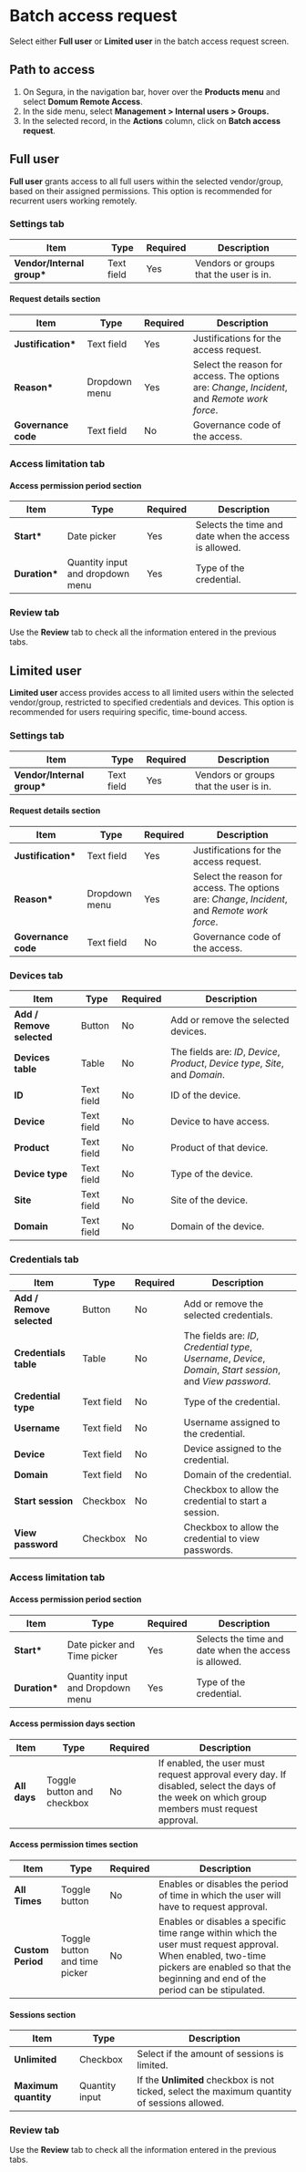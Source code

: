 # Batch access request

Select either **Full user** or **Limited user** in the batch access request screen.

## Path to access

1. On Segura, in the navigation bar, hover over the **Products menu** and select **Domum Remote Access**.  
2. In the side menu, select **Management \> Internal users \> Groups.**  
3. In the selected record, in the **Actions** column, click on **Batch access request**.

## Full user

**Full user** grants access to all full users within the selected vendor/group, based on their assigned permissions. This option is recommended for recurrent users working remotely.

### Settings tab

| Item | Type | Required | Description |
| ----- | ----- | ----- | ----- |
| **Vendor/Internal group\*** | Text field | Yes | Vendors or groups that the user is in. |

#### Request details section

| Item | Type | Required | Description |
| ----- | ----- | ----- | ----- |
| **Justification\*** | Text field | Yes | Justifications for the access request. |
| **Reason\*** | Dropdown menu | Yes | Select the reason for access. The options are: *Change*, *Incident*, and *Remote work force*. |
| **Governance code** | Text field | No | Governance code of the access. |

### Access limitation tab

#### Access permission period section 

| Item | Type | Required | Description |
| ----- | ----- | ----- | ----- |
| **Start\*** | Date picker | Yes | Selects the time and date when the access is allowed. |
| **Duration\*** | Quantity input and dropdown menu | Yes | Type of the credential. |

### Review tab

Use the **Review** tab to check all the information entered in the previous tabs.

## Limited user

**Limited user** access provides access to all limited users within the selected vendor/group, restricted to specified credentials and devices. This option is recommended for users requiring specific, time-bound access.

### Settings tab

| Item | Type | Required | Description |
| ----- | ----- | ----- | ----- |
| **Vendor/Internal group\*** | Text field | Yes | Vendors or groups that the user is in. |

#### Request details section

| Item | Type | Required | Description |
| ----- | ----- | ----- | ----- |
| **Justification\*** | Text field | Yes | Justifications for the access request. |
| **Reason\*** | Dropdown menu | Yes | Select the reason for access. The options are: *Change*, *Incident*, and *Remote work force*. |
| **Governance code** | Text field | No | Governance code of the access. |

### Devices tab

| Item | Type | Required | Description |
| ----- | ----- | ----- | ----- |
| **Add / Remove selected** | Button | No | Add or remove the selected devices. |
| **Devices table** | Table | No | The fields are: *ID*, *Device*, *Product*, *Device type*, *Site*, and *Domain*. |
| **ID** | Text field | No | ID of the device. |
| **Device** | Text field | No | Device to have access. |
| **Product** | Text field | No | Product of that device. |
| **Device type** | Text field | No | Type of the device. |
| **Site** | Text field | No | Site of the device. |
| **Domain** | Text field | No | Domain of the device. |

### Credentials tab

| Item | Type | Required | Description |
| ----- | ----- | ----- | ----- |
| **Add / Remove selected** | Button | No | Add or remove the selected credentials. |
| **Credentials table** | Table | No | The fields are: *ID*, *Credential type*, *Username*, *Device*, *Domain*, *Start session*, and *View password*. |
| **Credential type** | Text field | No | Type of the credential. |
| **Username** | Text field | No | Username assigned to the credential. |
| **Device** | Text field | No | Device assigned to the credential. |
| **Domain** | Text field | No | Domain of the credential. |
| **Start session** | Checkbox | No | Checkbox to allow the credential to start a session. |
| **View password** | Checkbox | No | Checkbox to allow the credential to view passwords. |

### Access limitation tab

#### Access permission period section 

| Item | Type | Required | Description |
| ----- | ----- | ----- | ----- |
| **Start\*** | Date picker and Time picker | Yes | Selects the time and date when the access is allowed. |
| **Duration\*** | Quantity input and Dropdown menu | Yes | Type of the credential. |

#### Access permission days section

| Item | Type | Required | Description |
| ----- | ----- | ----- | ----- |
| **All days** | Toggle button and checkbox | No | If enabled, the user must request approval every day. If disabled, select the days of the week on which group members must request approval. |

#### Access permission times section

| Item | Type | Required | Description |
| ----- | ----- | ----- | ----- |
| **All Times** | Toggle button | No | Enables or disables the period of time in which the user will have to request approval. |
| **Custom Period** | Toggle button and time picker | No | Enables or disables a specific time range within which the user must request approval. When enabled, two-time pickers are enabled so that the beginning and end of the period can be stipulated. |

#### Sessions section

| Item | Type | Description |
| ----- | ----- | ----- |
| **Unlimited** | Checkbox | Select if the amount of sessions is limited. |
| **Maximum quantity** | Quantity input | If the **Unlimited** checkbox is not ticked, select the maximum quantity of sessions allowed. |

### Review tab

Use the **Review** tab to check all the information entered in the previous tabs.